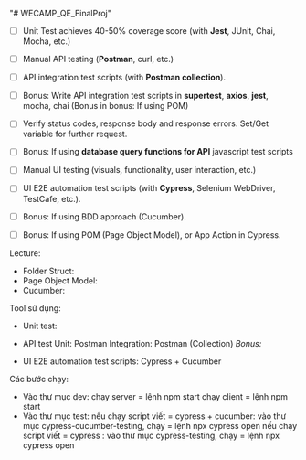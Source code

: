 "# WECAMP_QE_FinalProj"

-   [ ] Unit Test achieves 40-50% coverage score (with **Jest**, JUnit, Chai, Mocha, etc.)
-   [ ] Manual API testing (**Postman**, curl, etc.)
-   [ ] API integration test scripts (with **Postman collection**).
-   [ ] Bonus: Write API integration test scripts in **supertest**, **axios**, **jest**, mocha, chai (Bonus in bonus: If using POM)

-   [ ] Verify status codes, response body and response errors. Set/Get variable for further request.

-   [ ] Bonus: If using **database query functions for API** javascript test scripts
-   [ ] Manual UI testing (visuals, functionality, user interaction, etc.)
-   [ ] UI E2E automation test scripts (with **Cypress**, Selenium WebDriver, TestCafe, etc.).
-   [ ] Bonus: If using BDD approach (Cucumber).
-   [ ] Bonus: If using POM (Page Object Model), or App Action in Cypress.

Lecture:

-   Folder Struct:
-   Page Object Model:
-   Cucumber:

Tool sử dụng:

-   Unit test:

-   API test
    Unit: Postman
    Integration:
    Postman (Collection)
    _Bonus:_

-   UI E2E automation test scripts: Cypress + Cucumber

Các bước chạy:

-   Vào thư mục dev:
    chạy server = lệnh npm start
    chạy client = lệnh npm start
-   Vào thư mục test:
    nếu chạy script viết = cypress + cucumber: vào thư mục cypress-cucumber-testing, chạy = lệnh npx cypress open
    nếu chạy script viết = cypress : vào thư mục cypress-testing, chạy = lệnh npx cypress open
